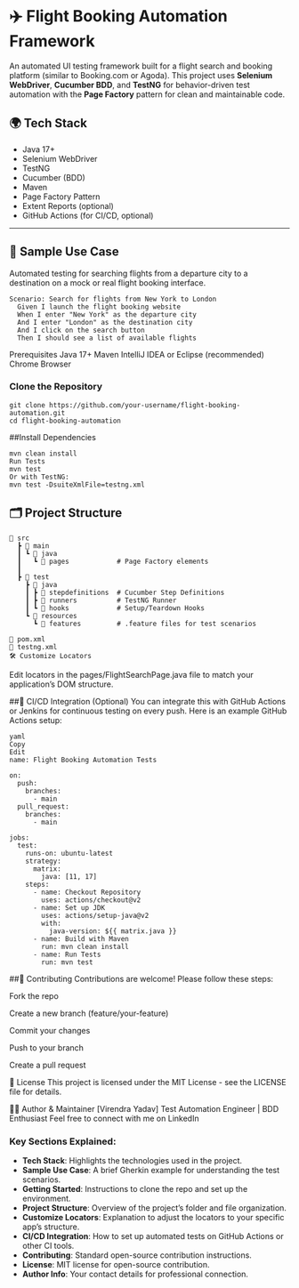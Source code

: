 # ✈️ Flight Booking Automation Framework

An automated UI testing framework built for a flight search and booking platform (similar to Booking.com or Agoda). This project uses **Selenium WebDriver**, **Cucumber BDD**, and **TestNG** for behavior-driven test automation with the **Page Factory** pattern for clean and maintainable code.

## 🌍 Tech Stack

- Java 17+
- Selenium WebDriver
- TestNG
- Cucumber (BDD)
- Maven
- Page Factory Pattern
- Extent Reports (optional)
- GitHub Actions (for CI/CD, optional)

---
## 📸 Sample Use Case

Automated testing for searching flights from a departure city to a destination on a mock or real flight booking interface.

```gherkin
Scenario: Search for flights from New York to London
  Given I launch the flight booking website
  When I enter "New York" as the departure city
  And I enter "London" as the destination city
  And I click on the search button
  Then I should see a list of available flights
```

Prerequisites
Java 17+
Maven
IntelliJ IDEA or Eclipse (recommended)
Chrome Browser

### Clone the Repository
```
git clone https://github.com/your-username/flight-booking-automation.git
cd flight-booking-automation

```

##Install Dependencies
```
mvn clean install
Run Tests
mvn test
Or with TestNG:
mvn test -DsuiteXmlFile=testng.xml
```
## 🗂️ Project Structure
```
📁 src
  ┣ 📂 main
  ┃ ┗ 📂 java
  ┃   ┗ 📂 pages            # Page Factory elements
  ┃
  ┣ 📂 test
    ┣ 📂 java
    ┃ ┣ 📂 stepdefinitions  # Cucumber Step Definitions
    ┃ ┣ 📂 runners          # TestNG Runner
    ┃ ┗ 📂 hooks            # Setup/Teardown Hooks
    ┗ 📂 resources
      ┗ 📂 features         # .feature files for test scenarios

📄 pom.xml
📄 testng.xml
🛠️ Customize Locators
```
Edit locators in the pages/FlightSearchPage.java file to match your application’s DOM structure.


##🔁 CI/CD Integration (Optional)
You can integrate this with GitHub Actions or Jenkins for continuous testing on every push. Here is an example GitHub Actions setup:
```
yaml
Copy
Edit
name: Flight Booking Automation Tests

on:
  push:
    branches:
      - main
  pull_request:
    branches:
      - main

jobs:
  test:
    runs-on: ubuntu-latest
    strategy:
      matrix:
        java: [11, 17]
    steps:
      - name: Checkout Repository
        uses: actions/checkout@v2
      - name: Set up JDK
        uses: actions/setup-java@v2
        with:
          java-version: ${{ matrix.java }}
      - name: Build with Maven
        run: mvn clean install
      - name: Run Tests
        run: mvn test
```      
##🤝 Contributing
Contributions are welcome! Please follow these steps:

Fork the repo

Create a new branch (feature/your-feature)

Commit your changes

Push to your branch

Create a pull request

📜 License
This project is licensed under the MIT License - see the LICENSE file for details.

👨‍💻 Author & Maintainer
[Virendra Yadav]
Test Automation Engineer | BDD Enthusiast
Feel free to connect with me on LinkedIn


### Key Sections Explained:
- **Tech Stack**: Highlights the technologies used in the project.
- **Sample Use Case**: A brief Gherkin example for understanding the test scenarios.
- **Getting Started**: Instructions to clone the repo and set up the environment.
- **Project Structure**: Overview of the project’s folder and file organization.
- **Customize Locators**: Explanation to adjust the locators to your specific app’s structure.
- **CI/CD Integration**: How to set up automated tests on GitHub Actions or other CI tools.
- **Contributing**: Standard open-source contribution instructions.
- **License**: MIT license for open-source contribution.
- **Author Info**: Your contact details for professional connection.






